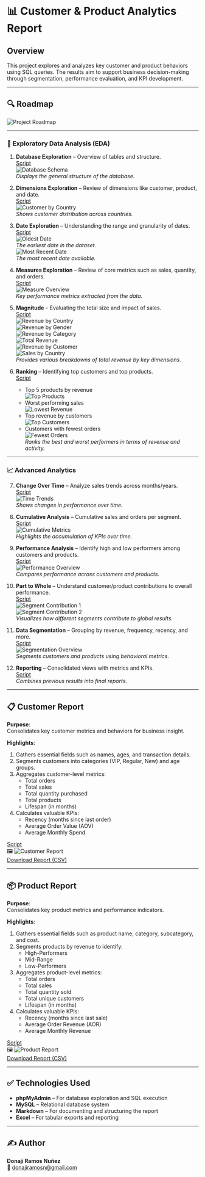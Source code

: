 
# 📊 Customer & Product Analytics Report

## Overview  
This project explores and analyzes key customer and product behaviors using SQL queries. The results aim to support business decision-making through segmentation, performance evaluation, and KPI development.

---

## 🔍 Roadmap  

![Project Roadmap](images/Project%20Roadmap.png)

---

### 🧭 Exploratory Data Analysis (EDA)

1. **Database Exploration** – Overview of tables and structure.  
   [Script](scripts/1_database_exploration.sql)  
   ![Database Schema](images/1..png)  
   *Displays the general structure of the database.*

2. **Dimensions Exploration** – Review of dimensions like customer, product, and date.  
   [Script](scripts/2_dimensions_exploration.sql)  
   ![Customer by Country](images/2.Country.png)  
   *Shows customer distribution across countries.*

3. **Date Exploration** – Understanding the range and granularity of dates.  
   [Script](scripts/3_date_range_exploration.sql)  
   ![Oldest Date](images/3.oldest.png)  
   *The earliest date in the dataset.*  
   ![Most Recent Date](images/3.youngest.png)  
   *The most recent date available.*

4. **Measures Exploration** – Review of core metrics such as sales, quantity, and orders.  
   [Script](scripts/4_measures_exploration.sql)  
   ![Measure Overview](images/4.Measures.png)  
   *Key performance metrics extracted from the data.*

5. **Magnitude** – Evaluating the total size and impact of sales.  
   [Script](scripts/5_magnitude_analysis.sql)  
   ![Revenue by Country](images/5..png)  
   ![Revenue by Gender](images/5.gender.png)  
   ![Revenue by Category](images/5.3.png)  
   ![Total Revenue](images/5.Revenue.png)  
   ![Revenue by Customer](images/5.Revenue%20by%20customer.png)  
   ![Sales by Country](images/5.sales%20by%20country.png)  
   *Provides various breakdowns of total revenue by key dimensions.*

6. **Ranking** – Identifying top customers and top products.  
   [Script](scripts/6_ranking_analysis.sql)  
   - Top 5 products by revenue  
     ![Top Products](images/6.2%20Revenue%20by%20product%20ranking.png)  
   - Worst performing sales  
     ![Lowest Revenue](images/6.3%20worst%20performing%20sales.png)  
   - Top revenue by customers  
     ![Top Customers](images/6.4%20top%20revenue%20for%20customers.png)  
   - Customers with fewest orders  
     ![Fewest Orders](images/6.5%20fewest.png)  
   *Ranks the best and worst performers in terms of revenue and activity.*

---

### 📈 Advanced Analytics

7. **Change Over Time** – Analyze sales trends across months/years.  
   [Script](scripts/7_change_over_time_analysis.sql)  
   ![Time Trends](images/7..png)  
   *Shows changes in performance over time.*

8. **Cumulative Analysis** – Cumulative sales and orders per segment.  
   [Script](scripts/8_cumulative_analysis.sql)  
   ![Cumulative Metrics](images/8..png)  
   *Highlights the accumulation of KPIs over time.*

9. **Performance Analysis** – Identify high and low performers among customers and products.  
   [Script](scripts/9_performance_analysis.sql)  
   ![Performance Overview](images/9.Performance%20Analysis.png)  
   *Compares performance across customers and products.*

10. **Part to Whole** – Understand customer/product contributions to overall performance.  
    [Script](scripts/10_data_segmentation.sql)  
    ![Segment Contribution 1](images/10.1.png)  
    ![Segment Contribution 2](images/10.2.png)  
    *Visualizes how different segments contribute to global results.*

11. **Data Segmentation** – Grouping by revenue, frequency, recency, and more.  
    [Script](scripts/11_part_to_whole_analysis.sql)  
    ![Segmentation Overview](images/11.Part%20to%20whole%20Analysis.png)  
    *Segments customers and products using behavioral metrics.*

12. **Reporting** – Consolidated views with metrics and KPIs.  
    [Script](scripts/12_report_customers.sql)  
    *Combines previous results into final reports.*

---

## 📋 Customer Report

**Purpose**:  
Consolidates key customer metrics and behaviors for business insight.

**Highlights**:
1. Gathers essential fields such as names, ages, and transaction details.  
2. Segments customers into categories (VIP, Regular, New) and age groups.  
3. Aggregates customer-level metrics:
   - Total orders  
   - Total sales  
   - Total quantity purchased  
   - Total products  
   - Lifespan (in months)  
4. Calculates valuable KPIs:
   - Recency (months since last order)  
   - Average Order Value (AOV)  
   - Average Monthly Spend  

[Script](scripts/12_report_customers.sql)  
🖼️ ![Customer Report](images/12.Customers%20Report.png)  
[Download Report (CSV)](gold_report_customers.csv)

---

## 📦 Product Report

**Purpose**:  
Consolidates key product metrics and performance indicators.

**Highlights**:
1. Gathers essential fields such as product name, category, subcategory, and cost.  
2. Segments products by revenue to identify:
   - High-Performers  
   - Mid-Range  
   - Low-Performers  
3. Aggregates product-level metrics:
   - Total orders  
   - Total sales  
   - Total quantity sold  
   - Total unique customers  
   - Lifespan (in months)  
4. Calculates valuable KPIs:
   - Recency (months since last sale)  
   - Average Order Revenue (AOR)  
   - Average Monthly Revenue  

[Script](scripts/13_report_products.sql)  
🖼️ ![Product Report](images/product_report.png)  
[Download Report (CSV)](gold_report_products.csv)

---

## ✅ Technologies Used
- **phpMyAdmin** – For database exploration and SQL execution  
- **MySQL** – Relational database system  
- **Markdown** – For documenting and structuring the report  
- **Excel** – For tabular exports and reporting  

---

## ✍️ Author  
**Donají Ramos Nuñez**  
📧 donajiramosn@gmail.com
